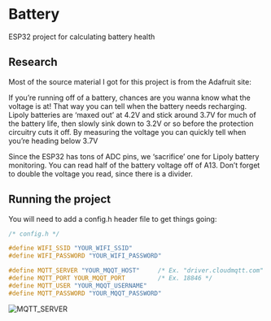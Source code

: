 # Battery
ESP32 project for calculating battery health

## Research
Most of the source material I got for this project is from the Adafruit site:

If you’re running off of a battery, chances are you wanna know what the voltage is at! That way you can tell when the battery needs recharging. Lipoly batteries are ‘maxed out’ at 4.2V and stick around 3.7V for much of the battery life, then slowly sink down to 3.2V or so before the protection circuitry cuts it off. By measuring the voltage you can quickly tell when you’re heading below 3.7V

Since the ESP32 has tons of ADC pins, we ‘sacrifice’ one for Lipoly battery monitoring. You can read half of the battery voltage off of A13. Don’t forget to double the voltage you read, since there is a divider.

## Running the project

You will need to add a config.h header file to get things going:

```C
/* config.h */

#define WIFI_SSID "YOUR_WIFI_SSID"
#define WIFI_PASSWORD "YOUR_WIFI_PASSWORD"

#define MQTT_SERVER "YOUR_MQQT_HOST"     /* Ex. "driver.cloudmqtt.com" */
#define MQTT_PORT YOUR_MQQT_PORT         /* Ex. 18846 */
#define MQTT_USER "YOUR_MQQT_USERNAME"
#define MQTT_PASSWORD "YOUR_MQQT_PASSWORD"
```

![MQTT_SERVER](https://user-images.githubusercontent.com/2830208/111034269-ca9bfc80-83e2-11eb-9c15-2fbee7d3cfde.png)

